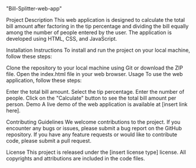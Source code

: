 "Bill-Splitter-web-app"

Project Description This web application is designed to calculate the total bill amount after factoring in the tip percentage and dividing the bill equally among the number of people entered by the user. The application is developed using HTML, CSS, and JavaScript.

Installation Instructions To install and run the project on your local machine, follow these steps:

Clone the repository to your local machine using Git or download the ZIP file. Open the index.html file in your web browser. Usage To use the web application, follow these steps:

Enter the total bill amount. Select the tip percentage. Enter the number of people. Click on the "Calculate" button to see the total bill amount per person. Demo A live demo of the web application is available at [insert link here].

Contributing Guidelines We welcome contributions to the project. If you encounter any bugs or issues, please submit a bug report on the GitHub repository. If you have any feature requests or would like to contribute code, please submit a pull request.

License This project is released under the [insert license type] license. All copyrights and attributions are included in the code files.
